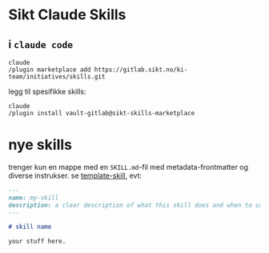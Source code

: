 # Sikt Claude Skills

##  i `claude code`

```
claude
/plugin marketplace add https://gitlab.sikt.no/ki-team/initiatives/skills.git
```

legg til spesifikke skills:

```
claude
/plugin install vault-gitlab@sikt-skills-marketplace
```

# nye skills

trenger kun en mappe med en `SKILL.md`-fil med metadata-frontmatter og diverse instrukser.
se [template-skill](template-skill/SKILL.md), evt:

```markdown
---
name: my-skill
description: a clear description of what this skill does and when to use it
---

# skill name

your stuff here.
```
